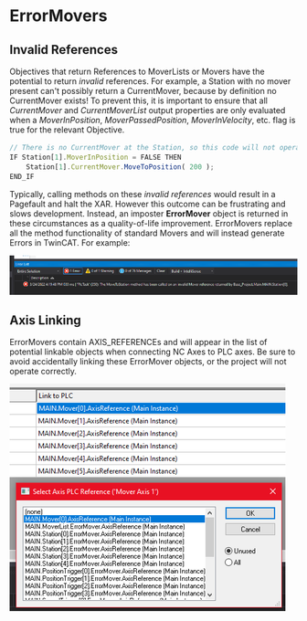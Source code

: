 
# ErrorMovers

## Invalid References

Objectives that return References to MoverLists or Movers have the potential to return *invalid* references. For example, a Station with no mover present can't possibly return a CurrentMover, because by definition no CurrentMover exists! To prevent this, it is important to ensure that all *CurrentMover* and *CurrentMoverList* output properties are only evaluated when a *MoverInPosition*, *MoverPassedPosition*, *MoverInVelocity*, etc. flag is true for the relevant Objective.

```javascript
// There is no CurrentMover at the Station, so this code will not operate correctly!!
IF Station[1].MoverInPosition = FALSE THEN
	Station[1].CurrentMover.MoveToPosition( 200 );
END_IF
```

Typically, calling methods on these *invalid references* would result in a Pagefault and halt the XAR. However this outcome can be frustrating and slows development. Instead, an imposter **ErrorMover** object is returned in these circumstances as a quality-of-life improvement. ErrorMovers replace all the method functionality of standard Movers and will instead generate Errors in TwinCAT. For example:

![ErrorMover](../Images/PagefaultPrevention.png)

## Axis Linking

ErrorMovers contain AXIS_REFERENCEs and will appear in the list of potential linkable objects when connecting NC Axes to PLC axes. Be sure to avoid accidentally linking these ErrorMover objects, or the project will not operate correctly.

![MappingErrorMovers](../Images/MappingErrorMovers.png)
